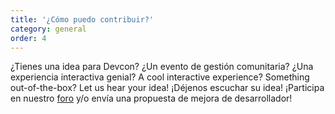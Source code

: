 ```yaml
---
title: '¿Cómo puedo contribuir?'
category: general
order: 4
---
```


¿Tienes una idea para Devcon? ¿Un evento de gestión comunitaria? ¿Una experiencia interactiva genial? A cool interactive experience? Something out-of-the-box? Let us hear your idea! ¡Déjenos escuchar su idea! ¡Participa en nuestro [foro](https://forum.devcon.org/) y/o envía una propuesta de mejora de desarrollador!
